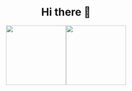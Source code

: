 <h1 align="center">Hi there 👋</h1>

<p  align="center"><img height="160px" src="https://github-readme-stats.vercel.app/api?username=Desiki-high&theme=vue&show_icons=true&include_all_commits=true"/><img height="160px" src="https://github-readme-stats.vercel.app/api/top-langs/?username=Desiki-high&layout=compact&theme=vue" /> </p>
